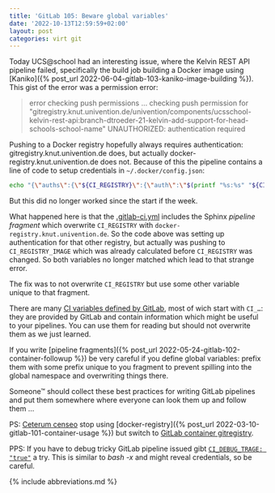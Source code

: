 ```yaml
---
title: 'GitLab 105: Beware global variables'
date: '2022-10-13T12:59:59+02:00'
layout: post
categories: virt git
---
```


Today UCS@school had an interesting issue, where the Kelvin REST API pipeline failed, specifically the build job building a Docker image using [Kaniko]({% post_url 2022-06-04-gitlab-103-kaniko-image-building %}).
This gist of the error was a permission error:

> error checking push permissions …
> checking push permission for "gitregistry.knut.univention.de/univention/components/ucsschool-kelvin-rest-api:branch-dtroeder-21-kelvin-add-support-for-head-schools-school-name"
> UNAUTHORIZED: authentication required

Pushing to a Docker registry hopefully always requires authentication:
gitregistry.knut.univention.de does, but actually docker-registry.knut.univention.de does not.
Because of this the pipeline contains a line of code to setup credentials in `~/.docker/config.json`:

```bash
echo "{\"auths\":{\"${CI_REGISTRY}\":{\"auth\":\"$(printf "%s:%s" "${CI_REGISTRY_USER}" "${CI_REGISTRY_PASSWORD}" | base64 | tr -d '\n')\"}}}" >/kaniko/.docker/config.json
```

But this did no longer worked since the start if the week.

What happened here is that the [.gitlab-ci.yml](https://github.com/univention/ucsschool-kelvin-rest-api/blob/main/.gitlab-ci.yml#L2) includes the Sphinx _pipeline fragment_ which overwrite `CI_REGISTRY` with `docker-registry.knut.univention.de`.
So the code above was setting up authentication for that other registry, but actually was pushing to `CI_REGISTRY_IMAGE` which was already calculated before `CI_REGISTRY` was changed.
So both variables no longer matched which lead to that strange error.

The fix was to not overwrite `CI_REGISTRY` but use some other variable unique to that fragment.

There are many [CI variables defined by GitLab](https://docs.gitlab.com/ee/ci/variables/predefined_variables.html), most of wich start with `CI_…`:
they are provided by GitLab and contain information which might be useful to your pipelines.
You can use them for reading but should not overwrite them as we just learned.

If you write [pipeline fragments]({% post_url 2022-05-24-gitlab-102-container-followup %}) be very careful if you define global variables:
prefix them with some prefix unique to you fragment to prevent spilling into the global namespace and overwriting things there.

Someone™ should collect these best practices for writing GitLab pipelines and put them somewhere where everyone can look them up and follow them …

PS: [Ceterum censeo](https://en.wikipedia.org/wiki/Carthago_delenda_est) stop using [docker-registry]({% post_url 2022-03-10-gitlab-101-container-usage %}) but switch to [GitLab container gitregistry](https://docs.gitlab.com/ee/user/packages/container_registry/).

PPS: If you have to debug tricky GitLab pipeline issued gibt [`CI_DEBUG_TRAGE: "true"`](https://docs.gitlab.com/ee/ci/variables/#debug-logging) a try. This is similar to *bash -x* and might reveal credentials, so be careful.

{% include abbreviations.md %}
